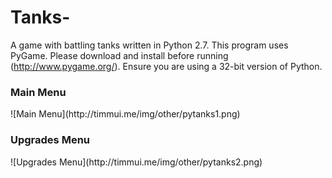 Tanks-
======

A game with battling tanks written in Python 2.7. This program uses PyGame. Please download and install before running (http://www.pygame.org/). Ensure you are using a 32-bit version of Python. 

<h3>Main Menu</h3>
![Main Menu](http://timmui.me/img/other/pytanks1.png)

<h3>Upgrades Menu</h3>
![Upgrades Menu](http://timmui.me/img/other/pytanks2.png)
